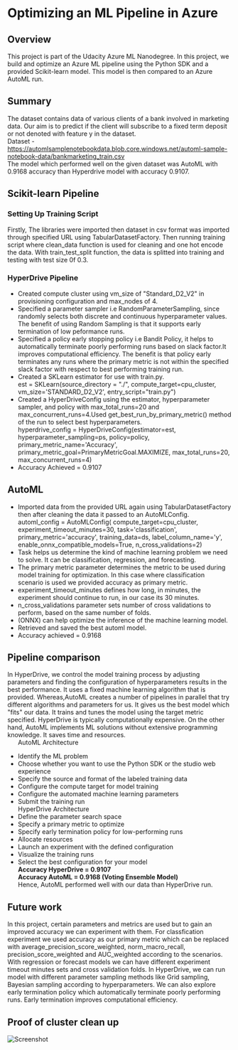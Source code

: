 # Optimizing an ML Pipeline in Azure

## Overview
This project is part of the Udacity Azure ML Nanodegree.
In this project, we build and optimize an Azure ML pipeline using the Python SDK and a provided Scikit-learn model.
This model is then compared to an Azure AutoML run.

## Summary
The dataset contains data of various clients of a bank involved in marketing data. Our aim is to predict if the client will subscribe to a fixed term deposit or not denoted with feature y in the dataset.\
Dataset - https://automlsamplenotebookdata.blob.core.windows.net/automl-sample-notebook-data/bankmarketing_train.csv \
The model which performed well on the given dataset was AutoML with 0.9168 accuracy than Hyperdrive model with accuracy 0.9107.

## Scikit-learn Pipeline
### Setting Up Training Script
Firstly, The libraries were imported then dataset in csv format was imported through specified URL using TabularDatasetFactory. Then running training script where clean_data function is used for cleaning and one hot encode the data. With train_test_split function, the data is splitted into training and testing with test size 0f 0.3. 
### HyperDrive Pipeline
* Created compute cluster using vm_size of "Standard_D2_V2" in provisioning configuration and max_nodes of 4.
* Specified a parameter sampler i.e RandomParameterSampling, since randomly selects both discrete and continuous hyperparameter values. The benefit of using Random Sampling is that it supports early termination of low peformance runs. 
* Specified a policy early stopping policy i.e Bandit Policy, it helps to automatically terminate poorly performing runs based on slack factor.It improves computational    efficiency. The benefit is that policy early terminates any runs where the primary metric is not within the specified slack factor with respect to best performing training run.
* Created a SKLearn estimator for use with train.py.\
est = SKLearn(source_directory = "./",
            compute_target=cpu_cluster,
            vm_size='STANDARD_D2_V2',
            entry_script="train.py")
* Created a HyperDriveConfig using the estimator, hyperparameter sampler, and policy with max_total_runs=20 and max_concurrent_runs=4.Used get_best_run_by_primary_metric() method of the run to select best hyperparameters.\
hyperdrive_config = HyperDriveConfig(estimator=est, hyperparameter_sampling=ps, policy=policy, primary_metric_name='Accuracy', primary_metric_goal=PrimaryMetricGoal.MAXIMIZE,   max_total_runs=20, max_concurrent_runs=4)
* Accuracy Achieved = 0.9107
            
## AutoML
*  Imported data from the provided URL again using TabularDatasetFactory then after cleaning the data it passed to an AutoMLConfig.\
automl_config = AutoMLConfig(
    compute_target=cpu_cluster,
    experiment_timeout_minutes=30,
    task='classification',
    primary_metric='accuracy',
    training_data=ds,
    label_column_name='y',
    enable_onnx_compatible_models=True,
    n_cross_validations=2)
* Task helps us determine the kind of machine learning problem we need to solve. It can be classification, regression, and forecasting.   
* The primary metric parameter determines the metric to be used during model training for optimization. In this case where classification scenario is used we provided accuracy as primary metric.
* experiment_timeout_minutes defines how long, in minutes, the experiment should continue to run, in our case its 30 minutes.
* n_cross_validations parameter sets number of cross validations to perform, based on the same number of folds.
* (ONNX) can help optimize the inference of the machine learning model.        
* Retrieved and saved the best automl model.
* Accuracy achieved = 0.9168

## Pipeline comparison
In HyperDrive, we control the model training process by adjusting parameters and finding the configuration of hyperparameters results in the best performance. It uses a fixed machine learning algorithm that is provided. Whereas,AutoML creates a number of pipelines in parallel that try different algorithms and parameters for us. It gives us the best model which "fits" our data. It trains and tunes the model using the target metric specified.
HyperDrive is typically computationally expensive. On the other hand, AutoML implements ML solutions without extensive programming knowledge. It saves time and resources. \
&nbsp;&nbsp;&nbsp;&nbsp;&nbsp;&nbsp;AutoML Architecture
* Identify the ML problem
* Choose whether you want to use the Python SDK or the studio web experience
* Specify the source and format of the labeled training data
* Configure the compute target for model training
* Configure the automated machine learning parameters 
* Submit the training run\
HyperDrive Architecture
* Define the parameter search space
* Specify a primary metric to optimize
* Specify early termination policy for low-performing runs
* Allocate resources
* Launch an experiment with the defined configuration
* Visualize the training runs
* Select the best configuration for your model \
**Accuracy HyperDrive = 0.9107**\
**Accuracy AutoML = 0.9168 (Voting Ensemble Model)**\
Hence, AutoML performed well with our data than HyperDrive run.


## Future work
In this project, certain parameters and metrics are used but to gain an improved accuracy we can experiment with them. For classfication experiment we used accuracy as our primary metric which can be replaced with average_precision_score_weighted, norm_macro_recall, precision_score_weighted and AUC_weighted according to the scenarios. With regression or forecast models we can have different experiment timeout minutes sets and cross validation folds. In HyperDrive, we can run model with different parameter sampling methods like Grid sampling, Bayesian sampling according to hyperparameters. We can also explore early termination policy which automatically terminate poorly performing runs. Early termination improves computational efficiency.

## Proof of cluster clean up
![Screenshot](https://user-images.githubusercontent.com/64837491/106479600-83ac1480-64d0-11eb-9dfa-38fe158b0d6a.png)
